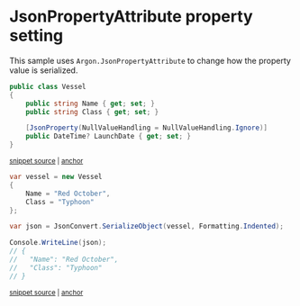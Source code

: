 # JsonPropertyAttribute property setting

This sample uses `Argon.JsonPropertyAttribute` to change how the property value is serialized.

<!-- snippet: JsonPropertyPropertyLevelSettingTypes -->
<a id='snippet-jsonpropertypropertylevelsettingtypes'></a>
```cs
public class Vessel
{
    public string Name { get; set; }
    public string Class { get; set; }

    [JsonProperty(NullValueHandling = NullValueHandling.Ignore)]
    public DateTime? LaunchDate { get; set; }
}
```
<sup><a href='/src/Tests/Documentation/Samples/Serializer/JsonPropertyPropertyLevelSetting.cs#L7-L18' title='Snippet source file'>snippet source</a> | <a href='#snippet-jsonpropertypropertylevelsettingtypes' title='Start of snippet'>anchor</a></sup>
<!-- endSnippet -->

<!-- snippet: JsonPropertyPropertyLevelSettingUsage -->
<a id='snippet-jsonpropertypropertylevelsettingusage'></a>
```cs
var vessel = new Vessel
{
    Name = "Red October",
    Class = "Typhoon"
};

var json = JsonConvert.SerializeObject(vessel, Formatting.Indented);

Console.WriteLine(json);
// {
//   "Name": "Red October",
//   "Class": "Typhoon"
// }
```
<sup><a href='/src/Tests/Documentation/Samples/Serializer/JsonPropertyPropertyLevelSetting.cs#L23-L39' title='Snippet source file'>snippet source</a> | <a href='#snippet-jsonpropertypropertylevelsettingusage' title='Start of snippet'>anchor</a></sup>
<!-- endSnippet -->

